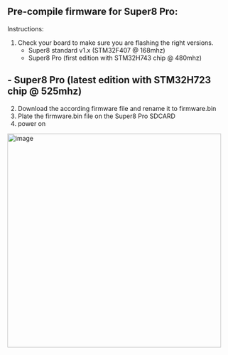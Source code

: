 ## Pre-compile firmware for Super8 Pro: 

Instructions:

1. Check your board to make sure you are flashing the right versions.
    - Super8 standard v1.x (STM32F407 @ 168mhz)
    - Super8 Pro (first edition with STM32H743 chip @ 480mhz)
##  - Super8 Pro (latest edition with STM32H723 chip @ 525mhz)

2. Download the according firmware file and rename it to firmware.bin
3. Plate the firmware.bin file on the Super8 Pro SDCARD
4. power on 

<img width="481" alt="image" src="https://user-images.githubusercontent.com/37383368/229667201-eb5c4c95-8cb4-45e1-b39e-a2fbc4d5ae01.png">
